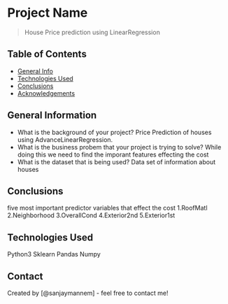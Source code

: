 # Project Name
> House Price prediction using LinearRegression


## Table of Contents
* [General Info](#general-information)
* [Technologies Used](#technologies-used)
* [Conclusions](#conclusions)
* [Acknowledgements](#acknowledgements)


## General Information
- What is the background of your project?
Price Prediction of houses using AdvanceLinearRegression.
- What is the business probem that your project is trying to solve?
While doing this we need to find the imporant features effecting the cost
- What is the dataset that is being used?
Data set of information about houses


## Conclusions
five most important predictor variables that effect the cost
1.RoofMatl
2.Neighborhood
3.OverallCond
4.Exterior2nd
5.Exterior1st



## Technologies Used
Python3 
Sklearn
Pandas
Numpy


## Contact
Created by [@sanjaymannem] - feel free to contact me!

